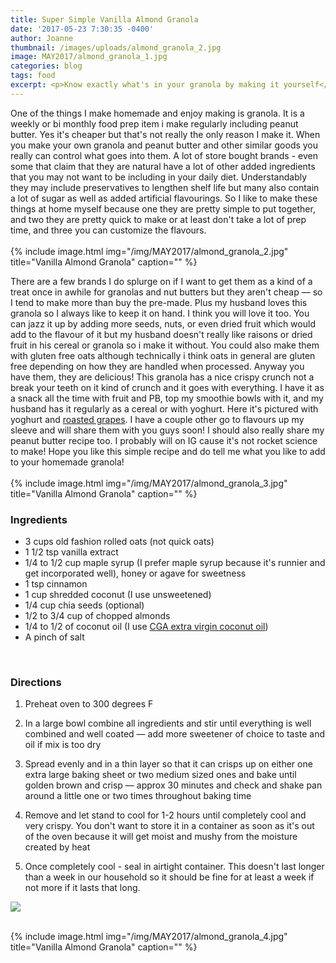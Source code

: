 ```yaml
---
title: Super Simple Vanilla Almond Granola
date: '2017-05-23 7:30:35 -0400'
author: Joanne
thumbnail: /images/uploads/almond_granola_2.jpg
image: MAY2017/almond_granola_1.jpg
categories: blog
tags: food
excerpt: <p>Know exactly what's in your granola by making it yourself</p>
---
```


One of the things I make homemade and enjoy making is granola. It is a weekly or bi monthly food prep item i make regularly including peanut butter.  Yes it's cheaper but that's not really the only reason I make it.  When you make your own granola and peanut butter and other similar goods you really can control what goes into them.  A lot of store bought brands - even some that claim that they are natural have a lot of other added ingredients that you may not want to be including in your daily diet.  Understandably they may include preservatives to lengthen shelf life but many also contain a lot of sugar as well as added artificial flavourings. So I like to make these things at home myself because one they are pretty simple to put together, and two they are pretty quick to make or at least don't take a lot of prep time, and three you can customize the flavours.
<br>
<br>
{% include image.html
            img="/img/MAY2017/almond_granola_2.jpg"
            title="Vanilla Almond Granola"
            caption="" %}

There are a few brands I do splurge on if I want to get them as a kind of a treat once in awhile for granolas and nut butters but they aren't cheap &mdash; so I tend to make more than buy the pre-made. Plus my husband loves this granola so I always like to keep it on hand. I think you will love it too. You can jazz it up by adding more seeds, nuts, or even dried fruit which would add to the flavour of it but my husband doesn't really like raisons or dried fruit in his cereal or granola so i make it without. You could also make them with gluten free oats although technically i think oats in general are gluten free depending on how they are handled when processed.  Anyway you have them, they are delicious! This granola has a nice crispy crunch not a break your teeth on it kind of crunch and it goes with everything.  I have it as a snack all the time with fruit and PB, top my smoothie bowls with it, and my husband has it regularly as a cereal or with yoghurt. Here it's pictured with yoghurt and [roasted grapes](https://www.oliveandmango.com/labneh-roasted-grapes). I have a couple other go to flavours up my sleeve and will share them with you guys soon! I should also really share my peanut butter recipe too. I probably will on IG cause it's not rocket science to make! Hope you like this simple recipe and do tell me what you like to add to your homemade granola!
<br>
<br>
{% include image.html
            img="/img/MAY2017/almond_granola_3.jpg"
            title="Vanilla Almond Granola"
            caption="" %}
<br>

### Ingredients

* 3 cups old fashion rolled oats (not quick oats)
* 1 1/2 tsp vanilla extract
* 1/4 to 1/2 cup maple syrup (I prefer maple syrup because it's runnier and get incorporated well), honey or agave for sweetness
* 1 tsp cinnamon
* 1 cup shredded coconut (I use unsweetened)
* 1/4 cup chia seeds (optional)
* 1/2 to 3/4 cup of chopped almonds
* 1/4 to 1/2 of coconut oil (I use <span class="highlight">[CGA extra virgin coconut oil](http://cgacaribbean.com)</span>)
* A pinch of salt
<br>

### Directions

1. Preheat oven to 300 degrees F

1. In a large bowl combine all ingredients and stir until everything is well combined and well coated &mdash; add more sweetener of choice to taste and oil if mix is too dry

1. Spread evenly and in a thin layer so that it can crisps up on either one extra large baking sheet or two medium sized ones and bake until golden  brown and crisp &mdash; approx 30 minutes and check and shake pan around a little one or two times throughout baking time

1. Remove and let stand to cool for 1-2 hours until completely cool and very crispy.  You don't want to store it in a container as soon as it's out of the oven because it will get moist and mushy from the moisture  created by heat   

1. Once completely cool - seal in airtight container.  This doesn't last longer than a week in our household so it should be fine for at least a week if not more if it lasts that long.  


<p class="apple__news__logo"><a href="https://apple.news/TKVtoVhGUQSuiufA4bqI-gg"><img src="{{ basesite.url }}/img/apple_news.svg" /></a></p>


<br>
{% include image.html
            img="/img/MAY2017/almond_granola_4.jpg"
            title="Vanilla Almond Granola"
            caption="" %}
